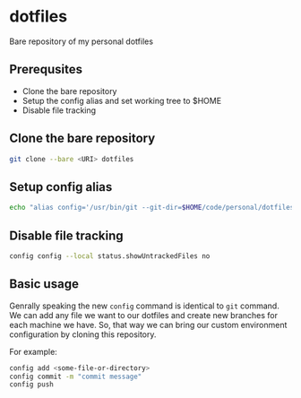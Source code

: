 # dotfiles

Bare repository of my personal dotfiles

## Prerequsites

- Clone the bare repository
- Setup the config alias and set working tree to $HOME
- Disable file tracking

## Clone the bare repository

```sh
git clone --bare <URI> dotfiles
```

## Setup config alias

```sh
echo "alias config='/usr/bin/git --git-dir=$HOME/code/personal/dotfiles --work-tree=$HOME'" >> ~/.bashrc
```

## Disable file tracking

```sh
config config --local status.showUntrackedFiles no
```

## Basic usage

Genrally speaking the new `config` command is identical to `git` command. 
We can add any file we want to our dotfiles and create new branches for each machine we have. 
So, that way we can bring our custom environment configuration by cloning this repository.

For example:

```sh
config add <some-file-or-directory>
config commit -m "commit message"
config push
```
